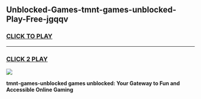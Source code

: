 
## Unblocked-Games-tmnt-games-unblocked-Play-Free-jgqqv
<h3>
<a href="https://premium76.site?title=tmnt-games-unblocked&ref=18A">CLICK TO PLAY</a></h3>
<hr>

<h3>
<a href="https://premium76.site?title=tmnt-games-unblocked&ref=18A">CLICK 2 PLAY</a>
  
</h3>

<a href="https://premium76.site?title=tmnt-games-unblocked&ref=18A"><img src="https://clearcache.store/games.png"></a>


**tmnt-games-unblocked games unblocked: Your Gateway to Fun and Accessible Online Gaming**
